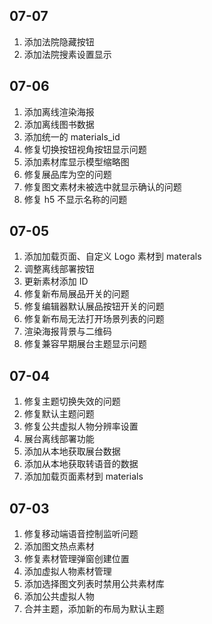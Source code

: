 ## 07-07

1. 添加法院隐藏按钮
2. 添加法院搜素设置显示 

## 07-06

1. 添加离线渲染海报
2. 添加离线图书数据
3. 添加统一的 materials_id
4. 修复切换按钮视角按钮显示问题
5. 添加素材库显示模型缩略图
6. 修复展品库为空的问题
7. 修复图文素材未被选中就显示确认的问题
8. 修复 h5 不显示名称的问题

## 07-05
 
1. 添加加载页面、自定义 Logo 素材到 materals
2. 调整离线部署按钮
3. 更新素材添加 ID
4. 修复新布局展品开关的问题
5. 修复编辑器默认展品按钮开关的问题
6. 修复新布局无法打开场景列表的问题
7. 渲染海报背景与二维码
8. 修复兼容早期展台主题显示问题

## 07-04

1. 修复主题切换失效的问题
2. 修复默认主题问题
3. 修复公共虚拟人物分辨率设置
4. 展台离线部署功能
5. 添加从本地获取展台数据
6. 添加从本地获取转语音的数据
7. 添加加载页面素材到 materials

## 07-03

1. 修复移动端语音控制监听问题
2. 添加图文热点素材
3. 修复素材管理弹窗创建位置
4. 添加虚拟人物素材管理
5. 添加选择图文列表时禁用公共素材库
6. 添加公共虚拟人物
7. 合并主题，添加新的布局为默认主题
